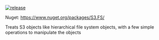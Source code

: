 [![release](https://github.com/jasondavis303/S3.FS/actions/workflows/release.yml/badge.svg)](https://github.com/jasondavis303/S3.FS/actions/workflows/release.yml)

Nuget: https://www.nuget.org/packages/S3.FS/

Treats S3 objects like hierarchical file system objects, with a few simple operations to manipulate the objects